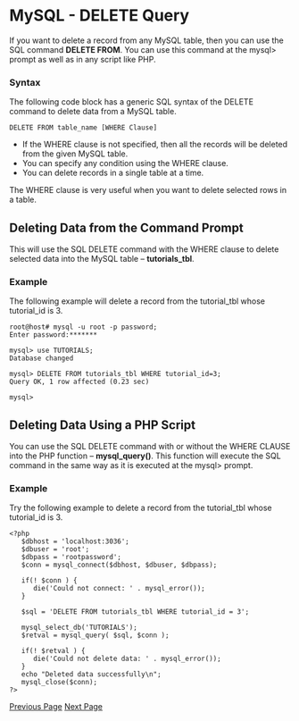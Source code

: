 # MySQL - DELETE Query
If you want to delete a record from any MySQL table, then you can use the SQL command **DELETE FROM**. You can use this command at the mysql&gt; prompt as well as in any script like PHP.

### Syntax
The following code block has a generic SQL syntax of the DELETE command to delete data from a MySQL table.

```
DELETE FROM table_name [WHERE Clause]
```
   * If the WHERE clause is not specified, then all the records will be deleted from the given MySQL table.
   * You can specify any condition using the WHERE clause.
   * You can delete records in a single table at a time.

The WHERE clause is very useful when you want to delete selected rows in a table.

## Deleting Data from the Command Prompt
This will use the SQL DELETE command with the WHERE clause to delete selected data into the MySQL table – **tutorials_tbl**.

### Example
The following example will delete a record from the tutorial_tbl whose tutorial_id is 3.

```
root@host# mysql -u root -p password;
Enter password:*******

mysql> use TUTORIALS;
Database changed

mysql> DELETE FROM tutorials_tbl WHERE tutorial_id=3;
Query OK, 1 row affected (0.23 sec)

mysql>
```
## Deleting Data Using a PHP Script
You can use the SQL DELETE command with or without the WHERE CLAUSE into the PHP function – **mysql_query()**. This function will execute the SQL command in the same way as it is executed at the mysql&gt; prompt.

### Example
Try the following example to delete a record from the tutorial_tbl whose tutorial_id is 3.

```
<?php
   $dbhost = 'localhost:3036';
   $dbuser = 'root';
   $dbpass = 'rootpassword';
   $conn = mysql_connect($dbhost, $dbuser, $dbpass);
   
   if(! $conn ) {
      die('Could not connect: ' . mysql_error());
   }

   $sql = 'DELETE FROM tutorials_tbl WHERE tutorial_id = 3';

   mysql_select_db('TUTORIALS');
   $retval = mysql_query( $sql, $conn );

   if(! $retval ) {
      die('Could not delete data: ' . mysql_error());
   }
   echo "Deleted data successfully\n";
   mysql_close($conn);
?>
```

[Previous Page](../mysql/mysql-update-query.md) [Next Page](../mysql/mysql-like-clause.md) 

